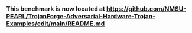 ### This benchmark is now located at https://github.com/NMSU-PEARL/TrojanForge-Adversarial-Hardware-Trojan-Examples/edit/main/README.md



